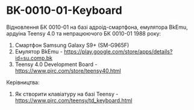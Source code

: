 # BK-0010-01-Keyboard
Відновлення БК 0010-01 на базі адроід-смартфона, емулятора BkEmu, ардуіна Teensy 4.0 та непрацюючого БК 0010-01 1988 року:
1. Смартфон Samsung Galaxy S9+ (SM-G965F)
2. Eмулятор BkEmu - https://play.google.com/store/apps/details?id=su.comp.bk
3. Teensy 4.0 Development Board - https://www.pjrc.com/store/teensy40.html

Керівництва:
1. Як створити клавіатуру на базі Teensy - https://www.pjrc.com/teensy/td_keyboard.html
